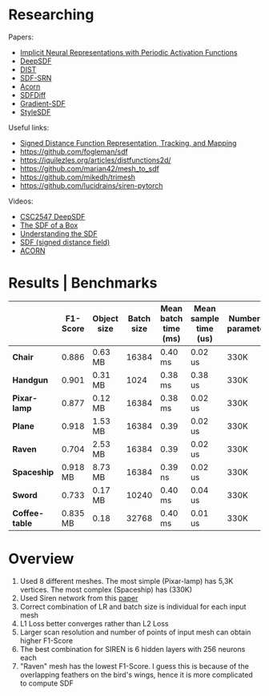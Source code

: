 # Researching
Papers:
 - [Implicit Neural Representations with Periodic Activation Functions](https://arxiv.org/pdf/2006.09661v1.pdf)
 - [DeepSDF]([https://arxiv.org/pdf/1901.05103.pdf])
 - [DIST](https://arxiv.org/pdf/1911.13225.pdf)
 - [SDF-SRN](https://arxiv.org/pdf/2010.10505.pdf)
 - [Acorn](https://arxiv.org/pdf/2105.02788.pdf)
 - [SDFDiff](https://arxiv.org/pdf/1912.07109.pdf)
 - [Gradient-SDF](https://arxiv.org/pdf/2111.13652.pdf)
 - [StyleSDF](https://arxiv.org/pdf/2112.11427.pdf)

Useful links:
 - [Signed Distance Function Representation, Tracking, and Mapping](https://courses.cs.washington.edu/courses/cse571/16au/slides/10-sdf.pdf)
 - https://github.com/fogleman/sdf
 - https://iquilezles.org/articles/distfunctions2d/
 - https://github.com/marian42/mesh_to_sdf
 - https://github.com/mikedh/trimesh
 - https://github.com/lucidrains/siren-pytorch

Videos:
 - [CSC2547 DeepSDF](https://www.youtube.com/watch?v=1iuLxJmQII0)
 - [The SDF of a Box](https://www.youtube.com/watch?v=62-pRVZuS5c&t=1s)
 - [Understanding the SDF](https://www.youtube.com/watch?v=QgzxBN1m9WE&t=834s)
 - [SDF (signed distance field)](https://www.youtube.com/watch?v=ca2g4K5cxKY)
 - [ACORN](https://www.youtube.com/watch?v=P192X3J6cg4&t=88s)

# Results | Benchmarks
|    | F1-Score | Object size| Batch size | Mean batch time (ms) | Mean sample time  (us) | Number of parameters |
| ------------- | ----------------|--------------|--------------------|------------------------|----------------------|---
| **Chair** | 0.886 | 0.63 MB | 16384  | 0.40 ms| 0.02 us | 330K |
| **Handgun** | 0.901 | 0.31 MB | 1024 | 0.38 ms | 0.38 us | 330K | 
| **Pixar-lamp** | 0.877 | 0.12 MB |  16384 | 0.38 ms  | 0.02 us| 330K |
| **Plane** | 0.918 | 1.53 MB | 16384 | 0.39 | 0.02 us | 330K |
| **Raven** | 0.704 | 2.53 MB | 16384 | 0.39 | 0.02 us | 330K |
| **Spaceship** | 0.918 MB | 8.73 MB | 16384 | 0.39 ns | 0.02 us | 330K |
| **Sword** | 0.733 | 0.17 MB | 10240 | 0.40 ms | 0.04 us | 330K |
| **Coffee-table** | 0.835 MB | 0.18 | 32768 | 0.40 ms  | 0.01 us| 330K |


# Overview
1) Used 8 different meshes. The most simple (Pixar-lamp) has 5,3K vertices. The most complex (Spaceship) has (330K)
2) Used Siren network from this [paper](https://arxiv.org/pdf/2006.09661v1.pdf)
3) Correct combination of LR and batch size is individual for each input mesh
4) L1 Loss better converges rather than L2 Loss
5) Larger scan resolution and number of points of input mesh can obtain higher F1-Score
6) The best combination for SIREN is 6 hidden layers with 256 neurons each
7) "Raven" mesh has the lowest F1-Score. I guess this is because of the overlapping feathers on the bird's wings, hence it is more complicated to compute SDF
